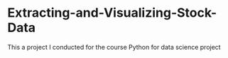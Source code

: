 # Extracting-and-Visualizing-Stock-Data
This a project I conducted for the course  Python for data science project
